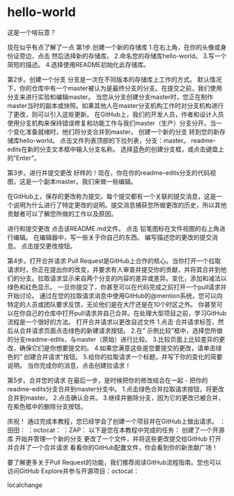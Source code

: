 # hello-world
这是一个啥玩意？

现在似乎有点了解了一点
第1步.创建一个新的存储库
1.在右上角，在你的头像或身份证旁边，点击 然后选择新的存储库。
2.命名您的存储库hello-world。
3.写一个简短的描述。
4.选择使用README初始化此存储库。

第2步。创建一个分支
分支是一次在不同版本的存储库上工作的方式。
默认情况下，你的仓库中有一个master被认为是最终分支的分支。在提交之前，我们使用分支来进行实验和编辑master。
当您从分支创建分支master时，您正在制作master当时的副本或快照。如果其他人在master分支机构工作时对分支机构进行了更改，则可以引入这些更新。
在GitHub上，我们的开发人员，作者和设计人员使用分支机构来保持错误修复和功能工作与我们master（生产）分支分开。当一个变化准备就绪时，他们将分支合并到master。
创建一个新的分支
转到您的新存储库hello-world。
点击文件列表顶部的下拉列表，分支：master。
readme-edits在新的分支文本框中输入分支名称。
选择蓝色的创建分支框，或点击键盘上的“Enter”。

第3步。进行并提交更改
好样的！现在，你在你的readme-edits分支的代码视图，这是一个副本master。我们来做一些编辑。

在GitHub上，保存的更改称为提交。每个提交都有一个关联的提交消息，这是一个说明为什么进行了特定更改的说明。提交消息捕获您所做更改的历史，所以其他贡献者可以了解您所做的工作以及原因。

进行和提交更改
点击该README.md文件。
点击  铅笔图标在文件视图的右上角进行编辑。
在编辑器中，写一些关于你自己的东西。
编写描述您的更改的提交消息。
点击提交更改按钮。

第4步。打开合并请求
Pull Request是GitHub上合作的核心。当你打开一个拉取请求时，你正在提出你的改变，并要求有人审查并提交你的贡献，并将其合并到他们的分支。拉取请求显示来自两个分支的内容的差异或差异。变化，添加和减法以绿色和红色显示。
一旦你提交了，你甚至可以在代码完成之前打开一个pull请求并开始讨论。
通过在您的拉取请求消息中使用GitHub的@mention系统，您可以向特定的人员或团队要求反馈，无论他们是在大厅还是在10个时区之外。
你甚至可以在你自己的仓库中打开pull请求并自己合并。在处理大型项目之前，学习GitHub流程是一个很好的方法。
打开合并请求以更改自述文件
1.点击  合并请求标签，然后从合并请求页面点击绿色的新建请求按钮。
2.在“ 示例比较”框中，选择您所做的分支readme-edits，与master（原始）进行比较。
3.比较页面上比较差异的更改，确保它们是你想要提交的。
4.如果您满意这些是您要提交的更改，请单击绿色的“ 创建合并请求”按钮。
5.给你的拉取请求一个标题，并写下你的变化的简要说明。
当你完成你的消息，点击创建拉请求！

第5步。合并您的请求
在最后一步，是时候把你的修改结合在一起 - 把你的readme-edits分支合并到master分支中。
1.点击绿色合并拉取请求按钮，将更改合并到master。
2.点击确认合并。
3.继续并删除分支，因为它的更改已被合并，在紫色框中的删除分支按钮。

庆祝！
通过完成本教程，您已经学会了创建一个项目并在GitHub上做出请求。 ：田田： ：octocat： ：ZAP：
以下是您在本教程中完成的任务：
创建了一个开源库
开始并管理一个新的分支
更改了一个文件，并将这些更改提交给GitHub
打开并合并了一个合并请求
看看你的GitHub配置文件，你会看到你的新贡献广场！

要了解更多关于Pull Request的功能，我们推荐阅读GitHub流程指南。您也可以访问GitHub Explore并参与开源项目：octocat：


localchange

